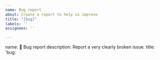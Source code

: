 ```yaml
---
name: Bug report
about: Create a report to help us improve
title: "[bug]"
labels: ''
assignees: ''

---
```


name: 🐞 Bug report
description: Report a very clearly broken issue.
title: 'bug: <title>'
labels: [bug]
body:
  - type: markdown
    attributes:
      value: |
        # ReVanced Manager bug report

        Important to note that your issue may have already been reported before. Please check for existing issues [here](https://github.com/revanced/revanced-manager/labels/bug).

  - type: dropdown
    attributes:
      label: Type
      options:
        - Error while running the manager
        - Error at runtime
        - Cosmetic
        - Other
    validations:
      required: true
  - type: textarea
    attributes:
      label: Bug description
      description: How did you find the bug? Any additional details that might help?
    validations:
      required: true
  - type: textarea
    attributes:
      label: Steps to reproduce
      description: Add the steps to reproduce this bug including your environment.
      placeholder: Step 1. Download some files. Step 2. ...
    validations:
      required: true
  - type: textarea
    attributes:
      label: Android version
      description: Android version used.
    validations:
      required: true
  - type: textarea
    attributes:
      label: Manager version
      description: Manager version used.
    validations:
      required: true
  - type: textarea
    attributes:
      label: Target package name
      description: App you tried to patch.
    validations:
      required: true
  - type: textarea
    attributes:
      label: Target package version.
      description: Version of the app you tried to patch.
    validations:
      required: true
  - type: dropdown
    attributes:
      label: Installation type
      options:
        - Non-root
        - Root
    validations:
      required: true
  - type: textarea
    attributes:
      label: Patches selected.
      description: Patches you selected for the app.
    validations:
      required: true
  - type: textarea
    attributes:
      label: Device logs (exported using Manager settings).
      description: Please copy and paste any relevant log output. This will be automatically formatted into code, so no need for backticks.
      render: shell
    validations:
      required: true
  - type: textarea
    attributes:
      label: Installer logs (exported using Installer menu option) [unneeded if issue is not during patching].
      description: Please copy and paste any relevant log output. This will be automatically formatted into code, so no need for backticks.
      render: shell
    validations:
      required: false
  - type: textarea
    attributes:
      label: Screenshots or videos
      description: Add screenshots or videos that show the bug here.
      placeholder: Drag and drop the screenshots/videos into this box.
    validations:
      required: false
  - type: textarea
    attributes:
      label: Solution
      description: If applicable, add a possible solution.
    validations:
      required: false
  - type: textarea
    attributes:
      label: Additional context
      description: Add additional context here.
    validations:
      required: false
  - type: checkboxes
    id: acknowledgements
    attributes:
      label: Acknowledgements
      description: Your issue will be closed if you haven't done these steps.
      options:
        - label: I have searched the existing issues and this is a new and no duplicate or related to another open issue.
          required: true
        - label: I have written a short but informative title.
          required: true
        - label: I filled out all of the requested information in this issue properly.
          required: true
        - label: The issue is related solely to the ReVanced Manager and not related to patching errors or patches
          required: true
